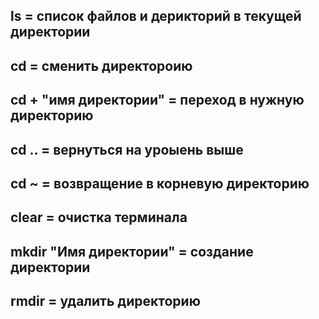 ## ls = список файлов и дерикторий в текущей директории
## cd = сменить директороию
## cd + "имя директории" = переход в нужную директорию
## cd .. = вернуться на уроыень выше

## cd ~ = возвращение в корневую директорию
## clear = очистка терминала
## mkdir "Имя директории" = создание директории
## rmdir = удалить директорию
